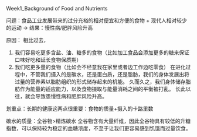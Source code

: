 Week1_Background of Food and Nutrients

问题：食品工业发展带来的过分充裕的相对便宜和方便的食物 + 现代人相对较少的运动 -> 结果：慢性病/肥胖风险升高

原因：
相比过去，
1. 我们容易吃更多含盐、油、糖多的食物（比如加工食品会添加更多的糖来保证口味好吃和延长食物保质期） 
2. 我们吃更多量的食物（比如会不经意我在家里或者边工作边吃零食）
在进化过程中，不管我们摄入的是碳水，还是蛋白质，还是脂肪，我们的身体发展出将过量的营养素以脂肪组织的形式储存起来的机能。
久而久之，我们身体储存脂肪作为能量的适应能力，以及食物摄取与能量消耗之间的平衡被打乱。
长此以往，就会导致患慢性病和肥胖风险升高。

划重点：长期的健康这两点很重要：食物的质量+摄入的卡路里数

碳水的质量：全谷物>精炼碳水
全谷物含有大量纤维，因此全谷物具有较低的升糖指数，可以保持较为稳定的血糖浓度，不至于让我们更容易感到饥饿而过量饮食。
